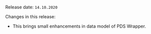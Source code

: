 Release date: `14.10.2020`

Changes in this release:

* This brings small enhancements in data model of PDS Wrapper.